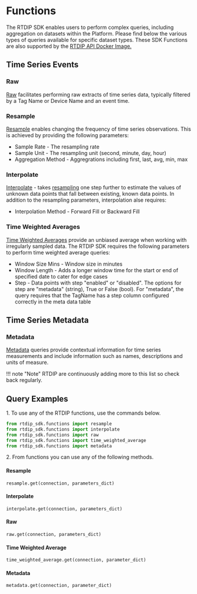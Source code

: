 # Functions

The RTDIP SDK enables users to perform complex queries, including aggregation on datasets within the Platform. Please find below the various types of queries available for specific dataset types. These SDK Functions are also supported by the [RTDIP API Docker Image.](https://hub.docker.com/r/rtdip/api)

## Time Series Events

### Raw

[Raw](../code-reference/query/raw.md) facilitates performing raw extracts of time series data, typically filtered by a Tag Name or Device Name and an event time.

### Resample

[Resample](../code-reference/query/resample.md) enables changing the frequency of time series observations. This is achieved by providing the following parameters:

- Sample Rate - The resampling rate
- Sample Unit - The resampling unit (second, minute, day, hour)
- Aggregation Method - Aggregrations including first, last, avg, min, max

### Interpolate

[Interpolate](../code-reference/query/interpolate.md) - takes [resampling](#resample) one step further to estimate the values of unknown data points that fall between existing, known data points. In addition to the resampling parameters, interpolation alse requires:

- Interpolation Method - Forward Fill or Backward Fill

### Time Weighted Averages

[Time Weighted Averages](../code-reference/query/time-weighted-average.md) provide an unbiased average when working with irregularly sampled data. The RTDIP SDK requires the following parameters to perform time weighted average queries:

- Window Size Mins - Window size in minutes
- Window Length - Adds a longer window time for the start or end of specified date to cater for edge cases
- Step - Data points with step "enabled" or "disabled". The options for step are "metadata" (string), True or False (bool). For "metadata", the query requires that the TagName has a step column configured correctly in the meta data table

## Time Series Metadata

### Metadata
[Metadata](../code-reference/query/metadata.md) queries provide contextual information for time series measurements and include information such as names, descriptions and units of measure.

!!! note "Note"
    </b>RTDIP are continuously adding more to this list so check back regularly.<br />

## Query Examples

1\. To use any of the RTDIP functions, use the commands below.

```python
from rtdip_sdk.functions import resample
from rtdip_sdk.functions import interpolate
from rtdip_sdk.functions import raw
from rtdip_sdk.functions import time_weighted_average
from rtdip_sdk.functions import metadata
```

2\. From functions you can use any of the following methods.

#### Resample
    resample.get(connection, parameters_dict)

#### Interpolate
    interpolate.get(connection, parameters_dict)

#### Raw
    raw.get(connection, parameters_dict)

#### Time Weighted Average
    time_weighted_average.get(connection, parameter_dict)

#### Metadata
    metadata.get(connection, parameter_dict)
